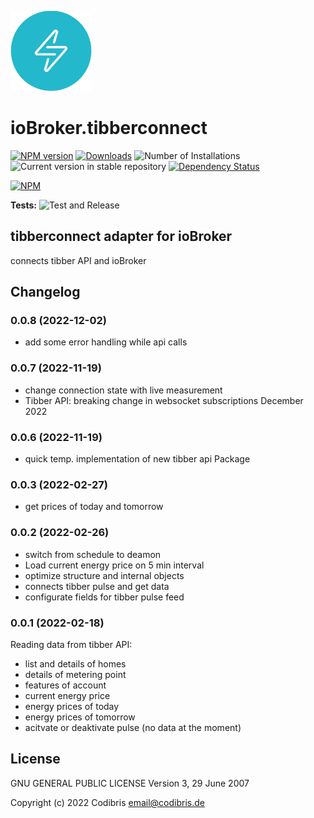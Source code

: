 ![Logo](admin/tibberconnect.png)

# ioBroker.tibberconnect

[![NPM version](https://img.shields.io/npm/v/iobroker.tibberconnect.svg)](https://www.npmjs.com/package/iobroker.tibberconnect)
[![Downloads](https://img.shields.io/npm/dm/iobroker.tibberconnect.svg)](https://www.npmjs.com/package/iobroker.tibberconnect)
![Number of Installations](https://iobroker.live/badges/tibberconnect-installed.svg)
![Current version in stable repository](https://iobroker.live/badges/tibberconnect-stable.svg)
[![Dependency Status](https://img.shields.io/david/Codibris/iobroker.tibberconnect.svg)](https://david-dm.org/Codibris/iobroker.tibberconnect)

[![NPM](https://nodei.co/npm/iobroker.tibberconnect.png?downloads=true)](https://nodei.co/npm/iobroker.tibberconnect/)

**Tests:** ![Test and Release](https://github.com/Codibris/ioBroker.tibberconnect/workflows/Test%20and%20Release/badge.svg)

## tibberconnect adapter for ioBroker

connects tibber API and ioBroker

## Changelog
### 0.0.8 (2022-12-02)
- add some error handling while api calls

### 0.0.7 (2022-11-19)
- change connection state with live measurement
- Tibber API: breaking change in websocket subscriptions December 2022

### 0.0.6 (2022-11-19)
- quick temp. implementation of new tibber api Package

### 0.0.3 (2022-02-27)

- get prices of today and tomorrow

### 0.0.2 (2022-02-26)

- switch from schedule to deamon
- Load current energy price on 5 min interval
- optimize structure and internal objects
- connects tibber pulse and get data
- configurate fields for tibber pulse feed

### 0.0.1 (2022-02-18)

Reading data from tibber API:

- list and details of homes
- details of metering point
- features of account
- current energy price
- energy prices of today
- energy prices of tomorrow
- acitvate or deaktivate pulse (no data at the moment)

## License

GNU GENERAL PUBLIC LICENSE
Version 3, 29 June 2007

Copyright (c) 2022 Codibris <email@codibris.de>
